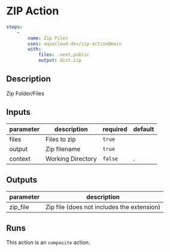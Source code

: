 # ZIP Action
```yaml
steps:
    -
        name: Zip Files
        uses: aquacloud-dev/zip-action@main
        with:
            files: .next,public
            output: dist.zip
```


<!-- action-docs-description -->
## Description

Zip Folder/Files


<!-- action-docs-description -->

<!-- action-docs-inputs -->
## Inputs

| parameter | description | required | default |
| - | - | - | - |
| files | Files to zip | `true` |  |
| output | Zip filename | `true` |  |
| context | Working Directory | `false` | . |



<!-- action-docs-inputs -->

<!-- action-docs-outputs -->
## Outputs

| parameter | description |
| - | - |
| zip_file | Zip file (does not includes the extension) |



<!-- action-docs-outputs -->

<!-- action-docs-runs -->
## Runs

This action is an `composite` action.


<!-- action-docs-runs -->
